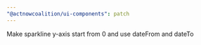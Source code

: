 ```yaml
---
"@actnowcoalition/ui-components": patch
---
```


Make sparkline y-axis start from 0 and use dateFrom and dateTo

